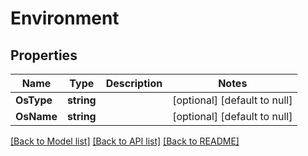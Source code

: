# Environment

## Properties
Name | Type | Description | Notes
------------ | ------------- | ------------- | -------------
**OsType** | **string** |  | [optional] [default to null]
**OsName** | **string** |  | [optional] [default to null]

[[Back to Model list]](../README.md#documentation-for-models) [[Back to API list]](../README.md#documentation-for-api-endpoints) [[Back to README]](../README.md)


